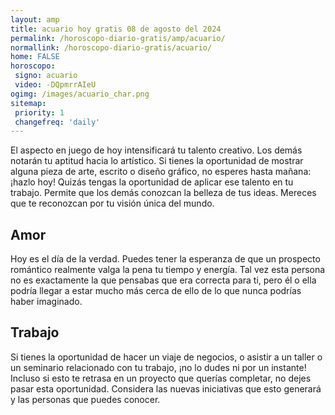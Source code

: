 ```yaml
---
layout: amp
title: acuario hoy gratis 08 de agosto del 2024 
permalink: /horoscopo-diario-gratis/amp/acuario/
normallink: /horoscopo-diario-gratis/acuario/
home: FALSE
horoscopo:
 signo: acuario
 video: -DQpmrrAIeU
ogimg: /images/acuario_char.png
sitemap:
 priority: 1
 changefreq: 'daily'
---
```



El aspecto en juego de hoy intensificará tu talento creativo. Los demás notarán tu aptitud hacia lo artístico. Si tienes la oportunidad de mostrar alguna pieza de arte, escrito o diseño gráfico, no esperes hasta mañana: ¡hazlo hoy! Quizás tengas la oportunidad de aplicar ese talento en tu trabajo. Permite que los demás conozcan la belleza de tus ideas. Mereces que te reconozcan por tu visión única del mundo.

## Amor

Hoy es el día de la verdad. Puedes tener la esperanza de que un prospecto romántico realmente valga la pena tu tiempo y energía. Tal vez esta persona no es exactamente la que pensabas que era correcta para ti, pero él o ella podría llegar a estar mucho más cerca de ello de lo que nunca podrías haber imaginado.

## Trabajo

Si tienes la oportunidad de hacer un viaje de negocios, o asistir a un taller o un seminario relacionado con tu trabajo, ¡no lo dudes ni por un instante! Incluso si esto te retrasa en un proyecto que querías completar, no dejes pasar esta oportunidad. Considera las nuevas iniciativas que esto generará y las personas que puedes conocer.